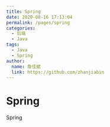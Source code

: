 ```yaml
---
title: Spring
date: 2020-08-16 17:13:04
permalink: /pages/spring
categories:
  - 后端
  - Java
tags:
  - Java
  - Spring
author:
  name: 詹佳斌
  link: https://github.com/zhanjiabin
---
```

# Spring

Spring
<!-- more -->
